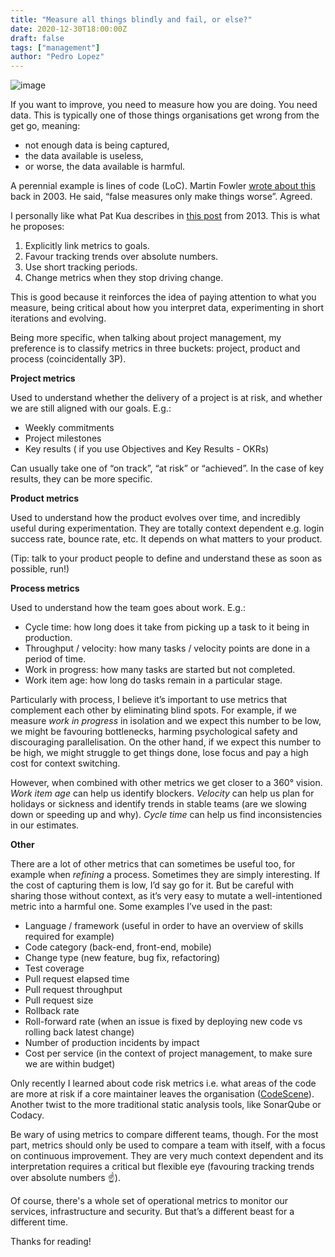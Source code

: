 ```yaml
---
title: "Measure all things blindly and fail, or else?"
date: 2020-12-30T18:00:00Z
draft: false
tags: ["management"]
author: "Pedro Lopez"
---
```


![image](/images/measure-all-things-blindly-and-fail-or-else.jpg)


If you want to improve, you need to measure how you are doing. You need data. This is typically one of those things organisations get wrong from the get go, meaning:

- not enough data is being captured,
- the data available is useless,
- or worse, the data available is harmful.

<!--more-->

A perennial example is lines of code (LoC). Martin Fowler [wrote about this](https://martinfowler.com/bliki/CannotMeasureProductivity.html) back in 2003. He said, “false measures only make things worse”. Agreed.

I personally like what Pat Kua describes in [this post](https://martinfowler.com/articles/useOfMetrics.html) from 2013. This is what he proposes:

1. Explicitly link metrics to goals.
2. Favour tracking trends over absolute numbers.
3. Use short tracking periods.
4.  Change metrics when they stop driving change.

This is good because it reinforces the idea of paying attention to what you measure, being critical about how you interpret data, experimenting in short iterations and evolving.

Being more specific, when talking about project management, my preference is to classify metrics in three buckets: project, product and process (coincidentally 3P).

**Project metrics**

Used to understand whether the delivery of a project is at risk, and whether we are still aligned with our goals. E.g.:

- Weekly commitments
- Project milestones
- Key results ( if you use Objectives and Key Results - OKRs)

Can usually take one of “on track”, “at risk” or “achieved”. In the case of key results, they can be more specific.

**Product metrics**

Used to understand how the product evolves over time, and incredibly useful during experimentation. They are totally context dependent e.g. login success rate, bounce rate, etc. It depends on what matters to your product.

(Tip: talk to your product people to define and understand these as soon as possible, run!)

**Process metrics**

Used to understand how the team goes about work. E.g.:

- Cycle time: how long does it take from picking up a task to it being in production.
- Throughput / velocity: how many tasks / velocity points are done in a period of time.
- Work in progress: how many tasks are started but not completed.
- Work item age: how long do tasks remain in a particular stage.

Particularly with process, I believe it’s important to use metrics that complement each other by eliminating blind spots. For example, if we measure _work in progress_ in isolation and we expect this number to be low, we might be favouring bottlenecks, harming psychological safety and discouraging parallelisation. On the other hand, if we expect this number to be high, we might struggle to get things done, lose focus and pay a high cost for context switching.

However, when combined with other metrics we get closer to a 360° vision. _Work item age_ can help us identify blockers. _Velocity_ can help us plan for holidays or sickness and identify trends in stable teams (are we slowing down or speeding up and why). _Cycle time_ can help us find inconsistencies in our estimates.

**Other**

There are a lot of other metrics that can sometimes be useful too, for example when _refining_ a process. Sometimes they are simply interesting. If the cost of capturing them is low, I’d say go for it. But be careful with sharing those without context, as it’s very easy to mutate a well-intentioned metric into a harmful one. Some examples I’ve used in the past:

- Language / framework (useful in order to have an overview of skills required for example)
- Code category (back-end, front-end, mobile)
- Change type (new feature, bug fix, refactoring)
- Test coverage
- Pull request elapsed time
- Pull request throughput
- Pull request size
- Rollback rate
- Roll-forward rate (when an issue is fixed by deploying new code vs rolling back latest change)
- Number of production incidents by impact
- Cost per service (in the context of project management, to make sure we are within budget)

Only recently I learned about code risk metrics i.e. what areas of the code are more at risk if a core maintainer leaves the organisation ([CodeScene](https://codescene.io/)). Another twist to the more traditional static analysis tools, like SonarQube or Codacy.

Be wary of using metrics to compare different teams, though. For the most part, metrics should only be used to compare a team with itself, with a focus on continuous improvement. They are very much context dependent and its interpretation requires a critical but flexible eye (favouring tracking trends over absolute numbers ☝️).

Of course, there's a whole set of operational metrics to monitor our services, infrastructure and security. But that’s a different beast for a different time.

Thanks for reading!
